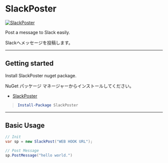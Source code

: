 # SlackPoster

[![SlackPoster](https://img.shields.io/nuget/v/SlackPoster)](https://www.nuget.org/packages/SlackPoster/)


Post a message to Slack easily.

Slackへメッセージを投稿します。

---

## Getting started

Install SlackPoster nuget package.

NuGet パッケージ マネージャーからインストールしてください。

- [SlackPoster](https://www.nuget.org/packages/SlackPoster/)

> ```powershell
> Install-Package SlackPoster
> ```

---

## Basic Usage

```c#
// Init
var sp = new SlackPost("WEB HOOK URL");

// Post Message
sp.PostMessage("hello world.")

```

